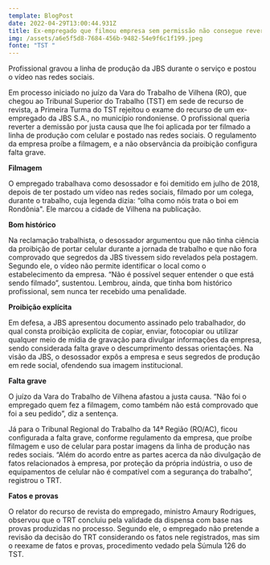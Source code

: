 ```yaml
---
template: BlogPost
date: 2022-04-29T13:00:44.931Z
title: Ex-empregado que filmou empresa sem permissão não consegue reverter justa causa
img: /assets/a6e5f5d8-7684-456b-9482-54e9f6c1f199.jpeg
fonte: "TST "
---
```

Profissional gravou a linha de produção da JBS durante o serviço e postou o vídeo nas redes sociais.

Em processo iniciado no juízo da Vara do Trabalho de Vilhena (RO), que chegou ao Tribunal Superior do Trabalho (TST) em sede de recurso de revista, a Primeira Turma do TST rejeitou o exame do recurso de um ex-empregado da JBS S.A., no município rondoniense. O profissional queria reverter a demissão por justa causa que lhe foi aplicada por ter filmado a linha de produção com celular e postado nas redes sociais. O regulamento da empresa proíbe a filmagem, e a não observância da proibição configura falta grave.

**Filmagem**

O empregado trabalhava como desossador e foi demitido em julho de 2018, depois de ter postado um vídeo nas redes sociais, filmado por um colega, durante o trabalho, cuja legenda dizia: “olha como nóis trata o boi em Rondônia". Ele marcou a cidade de Vilhena na publicação.

**Bom histórico**

Na reclamação trabalhista, o desossador argumentou que não tinha ciência da proibição de portar celular durante a jornada de trabalho e que não fora comprovado que segredos da JBS tivessem sido revelados pela postagem. Segundo ele, o vídeo não permite identificar o local como o estabelecimento da empresa. “Não é possível sequer entender o que está sendo filmado”, sustentou. Lembrou, ainda, que tinha bom histórico profissional, sem nunca ter recebido uma penalidade.

**Proibição explícita**

Em defesa, a JBS apresentou documento assinado pelo trabalhador, do qual consta proibição explícita de copiar, enviar, fotocopiar ou utilizar qualquer meio de mídia de gravação para divulgar informações da empresa, sendo considerada falta grave o descumprimento dessas orientações. Na visão da JBS, o desossador expôs a empresa e seus segredos de produção em rede social, ofendendo sua imagem institucional.

**Falta grave**

O juízo da Vara do Trabalho de Vilhena afastou a justa causa. “Não foi o empregado quem fez a filmagem, como também não está comprovado que foi a seu pedido”, diz a sentença.

Já para o Tribunal Regional do Trabalho da 14ª Região (RO/AC), ficou configurada a falta grave, conforme regulamento da empresa, que proíbe filmagem e uso de celular para postar imagens da linha de produção nas redes sociais. “Além do acordo entre as partes acerca da não divulgação de fatos relacionados à empresa, por proteção da própria indústria, o uso de equipamentos de celular não é compatível com a segurança do trabalho”, registrou o TRT.

**Fatos e provas**

O relator do recurso de revista do empregado, ministro Amaury Rodrigues, observou que o TRT concluiu pela validade da dispensa com base nas provas produzidas no processo. Segundo ele, o empregado não pretende a revisão da decisão do TRT considerando os fatos nele registrados, mas sim o reexame de fatos e provas, procedimento vedado pela Súmula 126 do TST.